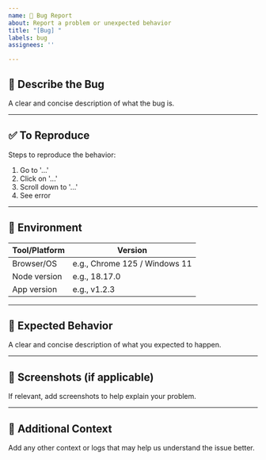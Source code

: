 ```yaml
---
name: 🐛 Bug Report
about: Report a problem or unexpected behavior
title: "[Bug] "
labels: bug
assignees: ''

---
```


## 🐞 Describe the Bug

A clear and concise description of what the bug is.

---

## ✅ To Reproduce

Steps to reproduce the behavior:
1. Go to '...'
2. Click on '...'
3. Scroll down to '...'
4. See error

---

## 📱 Environment

| Tool/Platform | Version |
|---------------|---------|
| Browser/OS    | e.g., Chrome 125 / Windows 11 |
| Node version  | e.g., 18.17.0 |
| App version   | e.g., v1.2.3 |

---

## 🤔 Expected Behavior

A clear and concise description of what you expected to happen.

---

## 📸 Screenshots (if applicable)

If relevant, add screenshots to help explain your problem.

---

## 📝 Additional Context

Add any other context or logs that may help us understand the issue better.
